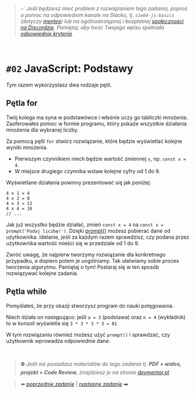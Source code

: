 > :white_check_mark: *Jeśli będziesz mieć problem z rozwiązaniem tego zadania, poproś o pomoc na odpowiednim kanale na Slacku, tj. `s1e04-js-basics` (dotyczy [mentee](https://devmentor.pl/mentoring-javascript/)) lub na ogólnodostępnej i bezpłatnej [społeczności na Discordzie](https://devmentor.pl/discord). Pamiętaj, aby treść Twojego wpisu spełniała [odpowiednie kryteria](https://devmentor.pl/jak-prosic-o-pomoc/).*

&nbsp;

# `#02` JavaScript: Podstawy


Tym razem wykorzystasz dwa rodzaje pętli.

## Pętla for

Twój kolega ma syna w podstawówce i właśnie uczy go tabliczki mnożenia. Zaoferowałeś pomoc w formie programu, który pokaże wszystkie działania mnożenia dla wybranej liczby.

Za pomocą pętli `for` stwórz rozwiązanie, które będzie wyświetlać kolejne wyniki mnożenia.
- Pierwszym czynnikiem niech będzie wartość zmiennej `x`, np. `const x = 4`.
- W miejsce drugiego czynnika wstaw kolejne cyfry od 1 do 9.

Wyświetlane działania powinny prezentować się jak poniżej:

```
4 x 1 = 4
4 x 2 = 8
4 x 3 = 12
4 x 4 = 16
// ...
```

Jak już wszystko będzie działać, zmień `const x = 4` na `const x = prompt('Podaj liczbę!')`. Dzięki [prompt()](https://www.w3scho›ols.com/jsref/met_win_prompt.asp) możesz pobierać dane od użytkownika. Idelanie, jeśli za każdym razem sprawdzisz, czy podana przez użytkownika wartość mieści się w przedziale od 1 do 9.

Zwróć uwagę, że najpierw tworzymy rozwiązanie dla konkretnego przypadku, a dopiero potem je uogólniamy. Tak ułatwiamy sobie proces tworzenia algorytmu. Pamiętaj o tym! Postaraj się w ten sposób rozwiązywać kolejne zadania.

## Pętla while

Pomyślałeś, że przy okazji stworzysz program do nauki potęgowania. 

Niech działa on następująco: jeśli `a = 3` (podstawa) oraz `n = 4` (wykładnik) to w konsoli wyświetla się `3 * 3 * 3 * 3 = 81`

W tym rozwiązaniu również możesz użyć `prompt()` i sprawdzać, czy użytkownik wprowadza odpowiednie dane.


&nbsp;
> :no_entry: *Jeśli nie posiadasz materiałów do tego zadania tj. **PDF + wideo, projekt + Code Review**, znajdziesz je na stronie [devmentor.pl](https://devmentor.pl/workshop-js-basics/)*

> :arrow_left: [*poprzednie zadanie*](./../01) | [*następne zadanie*](./../03) :arrow_right:
